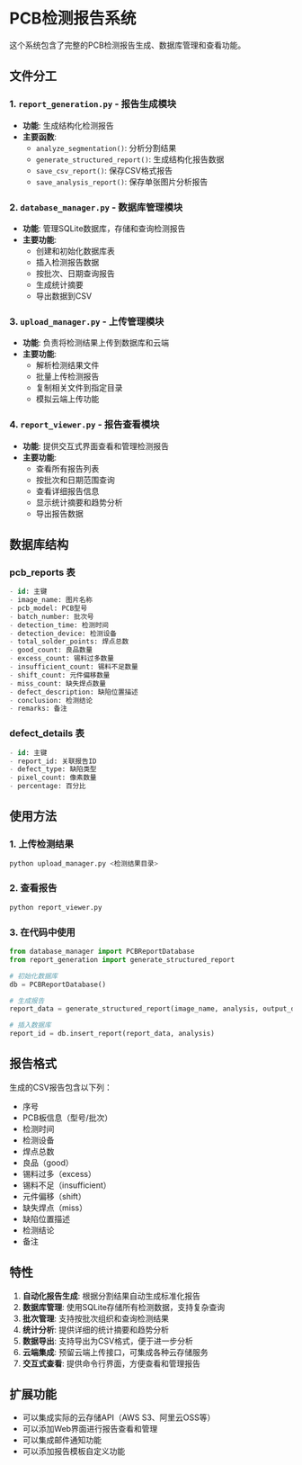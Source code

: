 # PCB检测报告系统

这个系统包含了完整的PCB检测报告生成、数据库管理和查看功能。

## 文件分工

### 1. `report_generation.py` - 报告生成模块
- **功能**: 生成结构化检测报告
- **主要函数**:
  - `analyze_segmentation()`: 分析分割结果
  - `generate_structured_report()`: 生成结构化报告数据
  - `save_csv_report()`: 保存CSV格式报告
  - `save_analysis_report()`: 保存单张图片分析报告

### 2. `database_manager.py` - 数据库管理模块
- **功能**: 管理SQLite数据库，存储和查询检测报告
- **主要功能**:
  - 创建和初始化数据库表
  - 插入检测报告数据
  - 按批次、日期查询报告
  - 生成统计摘要
  - 导出数据到CSV

### 3. `upload_manager.py` - 上传管理模块
- **功能**: 负责将检测结果上传到数据库和云端
- **主要功能**:
  - 解析检测结果文件
  - 批量上传检测报告
  - 复制相关文件到指定目录
  - 模拟云端上传功能

### 4. `report_viewer.py` - 报告查看模块
- **功能**: 提供交互式界面查看和管理检测报告
- **主要功能**:
  - 查看所有报告列表
  - 按批次和日期范围查询
  - 查看详细报告信息
  - 显示统计摘要和趋势分析
  - 导出报告数据

## 数据库结构

### pcb_reports 表
```sql
- id: 主键
- image_name: 图片名称
- pcb_model: PCB型号
- batch_number: 批次号
- detection_time: 检测时间
- detection_device: 检测设备
- total_solder_points: 焊点总数
- good_count: 良品数量
- excess_count: 锡料过多数量
- insufficient_count: 锡料不足数量
- shift_count: 元件偏移数量
- miss_count: 缺失焊点数量
- defect_description: 缺陷位置描述
- conclusion: 检测结论
- remarks: 备注
```

### defect_details 表
```sql
- id: 主键
- report_id: 关联报告ID
- defect_type: 缺陷类型
- pixel_count: 像素数量
- percentage: 百分比
```

## 使用方法

### 1. 上传检测结果
```bash
python upload_manager.py <检测结果目录>
```

### 2. 查看报告
```bash
python report_viewer.py
```

### 3. 在代码中使用
```python
from database_manager import PCBReportDatabase
from report_generation import generate_structured_report

# 初始化数据库
db = PCBReportDatabase()

# 生成报告
report_data = generate_structured_report(image_name, analysis, output_dir, pcb_info)

# 插入数据库
report_id = db.insert_report(report_data, analysis)
```

## 报告格式

生成的CSV报告包含以下列：
- 序号
- PCB板信息（型号/批次）
- 检测时间
- 检测设备
- 焊点总数
- 良品（good）
- 锡料过多（excess）
- 锡料不足（insufficient）
- 元件偏移（shift）
- 缺失焊点（miss）
- 缺陷位置描述
- 检测结论
- 备注

## 特性

1. **自动化报告生成**: 根据分割结果自动生成标准化报告
2. **数据库管理**: 使用SQLite存储所有检测数据，支持复杂查询
3. **批次管理**: 支持按批次组织和查询检测结果
4. **统计分析**: 提供详细的统计摘要和趋势分析
5. **数据导出**: 支持导出为CSV格式，便于进一步分析
6. **云端集成**: 预留云端上传接口，可集成各种云存储服务
7. **交互式查看**: 提供命令行界面，方便查看和管理报告

## 扩展功能

- 可以集成实际的云存储API（AWS S3、阿里云OSS等）
- 可以添加Web界面进行报告查看和管理
- 可以集成邮件通知功能
- 可以添加报告模板自定义功能
